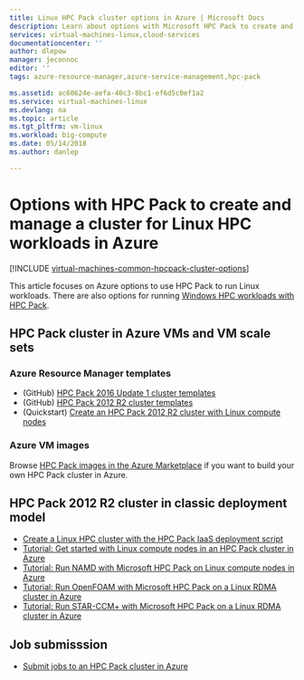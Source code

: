 ```yaml
---
title: Linux HPC Pack cluster options in Azure | Microsoft Docs
description: Learn about options with Microsoft HPC Pack to create and manage a Linux high performance computing (HPC) cluster in the Azure cloud
services: virtual-machines-linux,cloud-services
documentationcenter: ''
author: dlepow
manager: jeconnoc
editor: ''
tags: azure-resource-manager,azure-service-management,hpc-pack

ms.assetid: ac60624e-aefa-40c3-8bc1-ef6d5c0ef1a2
ms.service: virtual-machines-linux
ms.devlang: na
ms.topic: article
ms.tgt_pltfrm: vm-linux
ms.workload: big-compute
ms.date: 05/14/2018
ms.author: danlep

---
```

# Options with HPC Pack to create and manage a cluster for Linux HPC workloads in Azure
[!INCLUDE [virtual-machines-common-hpcpack-cluster-options](../../../includes/virtual-machines-common-hpcpack-cluster-options.md)]

This article focuses on Azure options to use HPC Pack to run Linux workloads. There are also options for running [Windows HPC workloads with HPC Pack](../windows/hpcpack-cluster-options.md?toc=%2fazure%2fvirtual-machines%2fwindows%2ftoc.json).

## HPC Pack cluster in Azure VMs and VM scale sets
### Azure Resource Manager templates
* (GitHub) [HPC Pack 2016 Update 1 cluster templates](https://github.com/MsHpcPack/HPCPack2016)
* (GitHub) [HPC Pack 2012 R2 cluster templates](https://github.com/MsHpcPack/HPCPack2012R2)
* (Quickstart) [Create an HPC Pack 2012 R2 cluster with Linux compute nodes](https://github.com/Azure/azure-quickstart-templates/tree/master/create-hpc-cluster-linux-cn)

### Azure VM images
Browse [HPC Pack images in the Azure Marketplace](https://azuremarketplace.microsoft.com/en-us/marketplace/apps?page=1&search=%22HPC%20%20Pack%22) if you want to build your own HPC Pack cluster in Azure.

## HPC Pack 2012 R2 cluster in classic deployment model
* [Create a Linux HPC cluster with the HPC Pack IaaS deployment script](../windows/classic/hpcpack-cluster-powershell-script.md?toc=%2fazure%2fvirtual-machines%2flinux%2fclassic%2ftoc.json)
* [Tutorial: Get started with Linux compute nodes in an HPC Pack cluster in Azure](classic/hpcpack-cluster.md?toc=%2fazure%2fvirtual-machines%2flinux%2fclassic%2ftoc.json)
* [Tutorial: Run NAMD with Microsoft HPC Pack on Linux compute nodes in Azure](classic/hpcpack-cluster-namd.md?toc=%2fazure%2fvirtual-machines%2flinux%2fclassic%2ftoc.json)
* [Tutorial: Run OpenFOAM with Microsoft HPC Pack on a Linux RDMA cluster in Azure](classic/hpcpack-cluster-openfoam.md?toc=%2fazure%2fvirtual-machines%2flinux%2fclassic%2ftoc.json)
* [Tutorial: Run STAR-CCM+ with Microsoft HPC Pack on a Linux RDMA cluster in Azure](classic/hpcpack-cluster-starccm.md?toc=%2fazure%2fvirtual-machines%2flinux%2fclassic%2ftoc.json)

## Job submisssion
* [Submit jobs to an HPC Pack cluster in Azure](../windows/hpcpack-cluster-submit-jobs.md?toc=%2fazure%2fvirtual-machines%2fwindows%2ftoc.json)




